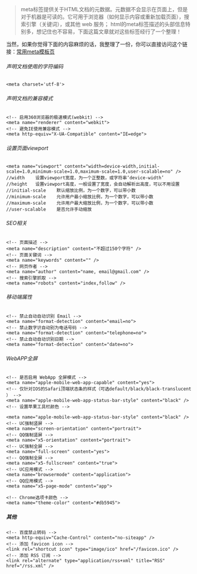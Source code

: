 >meta标签提供关于HTML文档的元数据。元数据不会显示在页面上，但是对于机器是可读的。它可用于浏览器（如何显示内容或重新加载页面），搜索引擎（关键词），或其他 web 服务；
html的meta标签描述的头部信息特别多，想记住也不容易，下面这篇文章就对这些标签经行了一个整理！

当然，如果你觉得下面的内容麻烦的话，我整理了一份，你可以直接访问这个链接：[常用meta模板页](https://github.com/justyeh/tool/blob/master/%E5%B8%B8%E7%94%A8meta%E6%A8%A1%E6%9D%BF/meta.html)


###### 声明文档使用的字符编码
```
<meta charset='utf-8'>
```

###### 声明文档的兼容模式
```
<!-- 启用360浏览器的极速模式(webkit) -->
<meta name="renderer" content="webkit">
<!-- 避免IE使用兼容模式 -->
<meta http-equiv="X-UA-Compatible" content="IE=edge">
```

###### 设置页面viewport
```
<meta name="viewport" content="width=device-width,initial-scale=1.0,minimum-scale=1.0,maximum-scale=1.0,user-scalable=no" />
//width    设置viewport宽度，为一个正整数，或字符串‘device-width’
//height   设置viewport高度，一般设置了宽度，会自动解析出高度，可以不用设置
//initial-scale    默认缩放比例，为一个数字，可以带小数
//minimum-scale    允许用户最小缩放比例，为一个数字，可以带小数
//maximum-scale    允许用户最大缩放比例，为一个数字，可以带小数
//user-scalable    是否允许手动缩放
```

###### SEO相关
```
<!-- 页面描述 -->
<meta name="description" content="不超过150个字符" />
<!-- 页面关键词 -->
<meta name="keywords" content="" />
<!-- 网页作者 -->
<meta name="author" content="name, email@gmail.com" />
<!-- 搜索引擎抓取 -->
<meta name="robots" content="index,follow" />
```

###### 移动端属性
```
<!-- 禁止自动自动识别 Email -->
<meta name="format-detection" content="email=no">
<!-- 禁止数字识自动别为电话号码 -->
<meta name="format-detection" content="telephone=no">
<!-- 禁止自动自动识别日期 -->
<meta name="format-detection" content="date=no">
```

###### WebAPP全屏
```
<!-- 是否启用 WebApp 全屏模式 -->
<meta name="apple-mobile-web-app-capable" content="yes">
<!-- 仅针对IOS的Safari顶端状态条的样式（可选default/black/black-translucent ） -->
<meta name="apple-mobile-web-app-status-bar-style" content="black" />
<!-- 设置苹果工具栏颜色 -->

<meta name="apple-mobile-web-app-status-bar-style" content="black" />
<!-- UC强制竖屏 -->
<meta name="screen-orientation" content="portrait">
<!-- QQ强制竖屏 -->
<meta name="x5-orientation" content="portrait">
<!-- UC强制全屏 -->
<meta name="full-screen" content="yes">
<!-- QQ强制全屏 -->
<meta name="x5-fullscreen" content="true">
<!-- UC应用模式 -->
<meta name="browsermode" content="application">
<!-- QQ应用模式 -->
<meta name="x5-page-mode" content="app">

<!-- Chrome选项卡颜色 -->
<meta name="theme-color" content="#db5945">
```

##### 其他
```
<!-- 百度禁止转码 -->
<meta http-equiv="Cache-Control" content="no-siteapp" />
<!-- 添加 favicon icon -->
<link rel="shortcut icon" type="image/ico" href="/favicon.ico" />
<!-- 添加 RSS 订阅 -->
<link rel="alternate" type="application/rss+xml" title="RSS" href="/rss.xml" /> 
```